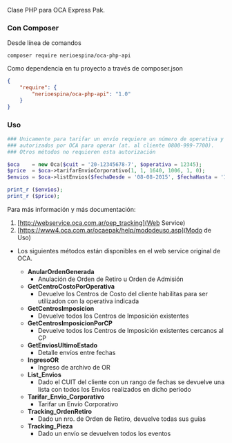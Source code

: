 Clase PHP para OCA Express Pak.

### Con Composer
Desde línea de comandos
```
composer require nerioespina/oca-php-api
```

Como dependencia en tu proyecto a través de composer.json

```json
{
    "require": {
        "nerioespina/oca-php-api": "1.0"
    }
}
```
### Uso

```php
### Unicamente para tarifar un envío requiere un número de operativa y CUIT válidos,
### autorizados por OCA para operar (at. al cliente 0800-999-7700). 
### Otros métodos no requieren esta autorización

$oca 	= new Oca($cuit = '20-12345678-7', $operativa = 12345);
$price 	= $oca->tarifarEnvioCorporativo(1, 1, 1640, 1006, 1, 0);
$envios = $oca->listEnvios($fechaDesde = '08-08-2015', $fechaHasta = '13-08-2015');

print_r ($envios);
print_r ($price);
```

Para más información y más documentación:
1) [http://webservice.oca.com.ar/oep_tracking](Web Service)
2) [https://www4.oca.com.ar/ocaepak/help/mododeuso.asp](Modo de Uso)

* Los siguientes métodos están disponibles en el web service original de OCA. 

	* **AnularOrdenGenerada**
		- Anulación de Orden de Retiro u Orden de Admisión
	* **GetCentroCostoPorOperativa**
		- Devuelve los Centros de Costo del cliente habilitas para ser utilizadon con la operativa indicada
	* **GetCentrosImposicion**
		- Devuelve todos los Centros de Imposición existentes
	* **GetCentrosImposicionPorCP**
		- Devuelve todos los Centros de Imposición existentes cercanos al CP
	* **GetEnviosUltimoEstado**
		- Detalle envíos entre fechas
	* **IngresoOR**
		- Ingreso de archivo de OR
	* **List_Envios**
		- Dado el CUIT del cliente con un rango de fechas se devuelve una lista con todos los Envíos realizados en dicho período
	* **Tarifar_Envio_Corporativo**
		- Tarifar un Envío Corporativo
	* **Tracking_OrdenRetiro**
		- Dado un nro. de Orden de Retiro, devuelve todas sus guías
	* **Tracking_Pieza**
		- Dado un envío se devuelven todos los eventos  
